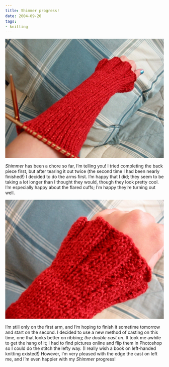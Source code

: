 ```yaml
---
title: Shimmer progress!
date: 2004-09-20
tags:
- knitting
---
```

![The arm of a glittery red handknit sweater.](../../images/shimmer-arm1.jpg "Shimmer progress, 9/19/04")

*Shimmer* has been a chore so far, I’m telling you! I tried completing the back piece first, but after tearing it out twice (the second time I had been nearly finished!) I decided to do the arms first. I’m happy that I did; they seem to be taking a lot longer than I thought they would, though they look pretty cool. I’m especially happy about the flared cuffs; I’m happy they’re turning out well.

![Closeup of the arm of a glittery red handknit sweater.](../../images/shimmer-flare.jpg "Flared cuffs rock!")

I’m still only on the first arm, and I’m hoping to finish it sometime tomorrow and start on the second. I decided to use a new method of casting on this time, one that looks better on ribbing; *the double cast on*. It took me awhile to get the hang of it; I had to find pictures online and flip them in Photoshop so I could do the stitch the lefty way. (I really wish a book on left-handed knitting existed!) However, I’m very pleased with the edge the cast on left me, and I’m even happier with my *Shimmer* progress!
